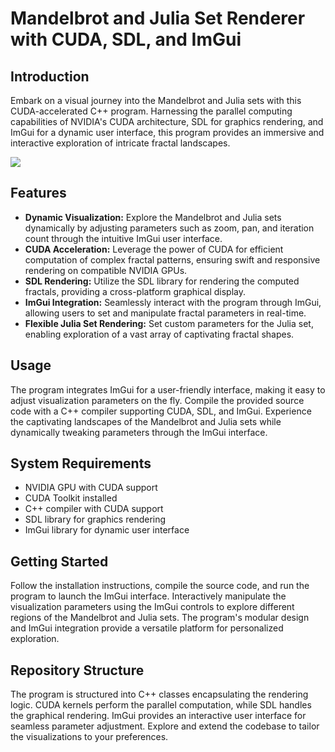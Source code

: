 # Mandelbrot and Julia Set Renderer with CUDA, SDL, and ImGui

## Introduction

Embark on a visual journey into the Mandelbrot and Julia sets with this CUDA-accelerated C++ program. Harnessing the parallel computing capabilities of NVIDIA's CUDA architecture, SDL for graphics rendering, and ImGui for a dynamic user interface, this program provides an immersive and interactive exploration of intricate fractal landscapes.

![](julia.png)
## Features

- **Dynamic Visualization:** Explore the Mandelbrot and Julia sets dynamically by adjusting parameters such as zoom, pan, and iteration count through the intuitive ImGui user interface.
- **CUDA Acceleration:** Leverage the power of CUDA for efficient computation of complex fractal patterns, ensuring swift and responsive rendering on compatible NVIDIA GPUs.
- **SDL Rendering:** Utilize the SDL library for rendering the computed fractals, providing a cross-platform graphical display.
- **ImGui Integration:** Seamlessly interact with the program through ImGui, allowing users to set and manipulate fractal parameters in real-time.
- **Flexible Julia Set Rendering:** Set custom parameters for the Julia set, enabling exploration of a vast array of captivating fractal shapes.

## Usage

The program integrates ImGui for a user-friendly interface, making it easy to adjust visualization parameters on the fly. Compile the provided source code with a C++ compiler supporting CUDA, SDL, and ImGui. Experience the captivating landscapes of the Mandelbrot and Julia sets while dynamically tweaking parameters through the ImGui interface.

## System Requirements

- NVIDIA GPU with CUDA support
- CUDA Toolkit installed
- C++ compiler with CUDA support
- SDL library for graphics rendering
- ImGui library for dynamic user interface

## Getting Started

Follow the installation instructions, compile the source code, and run the program to launch the ImGui interface. Interactively manipulate the visualization parameters using the ImGui controls to explore different regions of the Mandelbrot and Julia sets. The program's modular design and ImGui integration provide a versatile platform for personalized exploration.

## Repository Structure

The program is structured into C++ classes encapsulating the rendering logic. CUDA kernels perform the parallel computation, while SDL handles the graphical rendering. ImGui provides an interactive user interface for seamless parameter adjustment. Explore and extend the codebase to tailor the visualizations to your preferences.